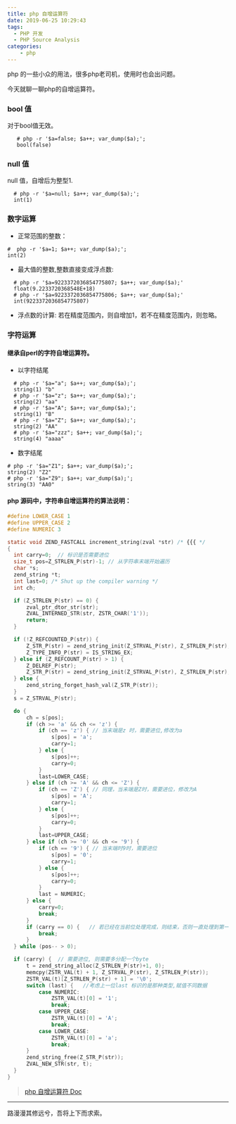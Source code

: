 ```yaml
---
title: php 自增运算符
date: 2019-06-25 10:29:43
tags:
  - PHP 开发
  - PHP Source Analysis
categories:
    - php
---
```


php 的一些小众的用法，很多php老司机，使用时也会出问题。 

<!--more-->

今天就聊一聊php的自增运算符。

### bool 值
   对于bool值无效。

```
   # php -r '$a=false; $a++; var_dump($a);';
   bool(false)
```

### null 值
   null 值，自增后为整型1.
```
  # php -r '$a=null; $a++; var_dump($a);';
  int(1)
```

### 数字运算
  - 正常范围的整数：

  ```shell
  #  php -r '$a=1; $a++; var_dump($a);';
  int(2)
  ```
  - 最大值的整数,整数直接变成浮点数:

  ```shell
    # php -r '$a=9223372036854775807; $a++; var_dump($a);'
    float(9.2233720368548E+18)
    # php -r '$a=9223372036854775806; $a++; var_dump($a);'
    int(9223372036854775807)
  ```
  - 浮点数的计算:
  若在精度范围内，则自增加1，若不在精度范围内，则忽略。

### 字符运算
#### 继承自perl的字符自增运算符。
  - 以字符结尾

  ```shell
    # php -r '$a="a"; $a++; var_dump($a);';
    string(1) "b"
    # php -r '$a="z"; $a++; var_dump($a);';
    string(2) "aa"
    # php -r '$a="A"; $a++; var_dump($a);';
    string(1) "B"
    # php -r '$a="Z"; $a++; var_dump($a);';
    string(2) "AA"
    # php -r '$a="zzz"; $a++; var_dump($a);';
    string(4) "aaaa"
  ```
  - 数字结尾

  ```shell
  # php -r '$a="Z1"; $a++; var_dump($a);';
  string(2) "Z2"
  # php -r '$a="Z9"; $a++; var_dump($a);';
  string(3) "AA0"
  ```
#### php 源码中，字符串自增运算符的算法说明：
  ```C
#define LOWER_CASE 1
#define UPPER_CASE 2
#define NUMERIC 3

static void ZEND_FASTCALL increment_string(zval *str) /* {{{ */
{
	int carry=0;  // 标识是否需要进位
	size_t pos=Z_STRLEN_P(str)-1; // 从字符串末端开始遍历
	char *s;
	zend_string *t;
	int last=0; /* Shut up the compiler warning */
	int ch;

	if (Z_STRLEN_P(str) == 0) {
		zval_ptr_dtor_str(str);
		ZVAL_INTERNED_STR(str, ZSTR_CHAR('1'));
		return;
	}

	if (!Z_REFCOUNTED_P(str)) {
		Z_STR_P(str) = zend_string_init(Z_STRVAL_P(str), Z_STRLEN_P(str), 0);
		Z_TYPE_INFO_P(str) = IS_STRING_EX;
	} else if (Z_REFCOUNT_P(str) > 1) {
		Z_DELREF_P(str);
		Z_STR_P(str) = zend_string_init(Z_STRVAL_P(str), Z_STRLEN_P(str), 0);
	} else {
		zend_string_forget_hash_val(Z_STR_P(str));
	}
	s = Z_STRVAL_P(str);

	do {
		ch = s[pos];
		if (ch >= 'a' && ch <= 'z') {
			if (ch == 'z') { // 当末端是z 时，需要进位,修改为a
				s[pos] = 'a';
				carry=1;
			} else {
				s[pos]++;
				carry=0;
			}
			last=LOWER_CASE;
		} else if (ch >= 'A' && ch <= 'Z') {
			if (ch == 'Z') { // 同理，当末端是Z时，需要进位，修改为A
				s[pos] = 'A';
				carry=1;
			} else {
				s[pos]++;
				carry=0;
			}
			last=UPPER_CASE;
		} else if (ch >= '0' && ch <= '9') {
			if (ch == '9') { // 当末端时9时，需要进位
				s[pos] = '0';
				carry=1;
			} else {
				s[pos]++;
				carry=0;
			}
			last = NUMERIC;
		} else {           
			carry=0;
			break;
		}
		if (carry == 0) {   // 若已经在当前位处理完成，则结束，否则一直处理到第一位
			break;
		}
	} while (pos-- > 0);

	if (carry) {  // 需要进位, 则需要多分配一个byte
		t = zend_string_alloc(Z_STRLEN_P(str)+1, 0);
		memcpy(ZSTR_VAL(t) + 1, Z_STRVAL_P(str), Z_STRLEN_P(str));
		ZSTR_VAL(t)[Z_STRLEN_P(str) + 1] = '\0';
		switch (last) {   //考虑上一位last 标识的是那种类型,赋值不同数据
			case NUMERIC:
				ZSTR_VAL(t)[0] = '1';
				break;
			case UPPER_CASE:
				ZSTR_VAL(t)[0] = 'A';
				break;
			case LOWER_CASE:
				ZSTR_VAL(t)[0] = 'a';
				break;
		}
		zend_string_free(Z_STR_P(str));
		ZVAL_NEW_STR(str, t);
	}
}

  ```
> [php 自增运算符 Doc](https://www.php.net/manual/zh/language.operators.increment.php)
  -----
  路漫漫其修远兮，吾将上下而求索。
